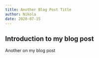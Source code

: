 ```yaml
---
title: Another Blog Post Title
author: Nikola
date: 2020-07-15
---
```


## Introduction to my blog post

Another on my blog post
